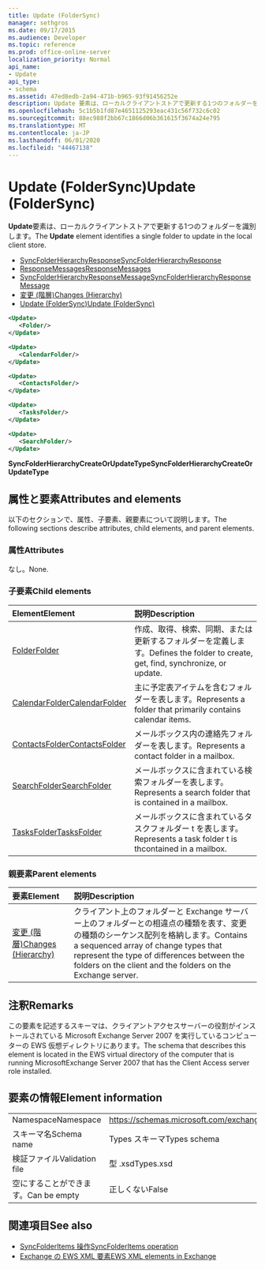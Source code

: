 ```yaml
---
title: Update (FolderSync)
manager: sethgros
ms.date: 09/17/2015
ms.audience: Developer
ms.topic: reference
ms.prod: office-online-server
localization_priority: Normal
api_name:
- Update
api_type:
- schema
ms.assetid: 47ed8edb-2a94-471b-b965-93f91456252e
description: Update 要素は、ローカルクライアントストアで更新する1つのフォルダーを識別します。
ms.openlocfilehash: 5c1b5b1fd87e4651125293eac431c56f732c6c02
ms.sourcegitcommit: 88ec988f2bb67c1866d06b361615f3674a24e795
ms.translationtype: MT
ms.contentlocale: ja-JP
ms.lasthandoff: 06/01/2020
ms.locfileid: "44467138"
---
```

# <a name="update-foldersync"></a><span data-ttu-id="9c75a-103">Update (FolderSync)</span><span class="sxs-lookup"><span data-stu-id="9c75a-103">Update (FolderSync)</span></span>

<span data-ttu-id="9c75a-104">**Update**要素は、ローカルクライアントストアで更新する1つのフォルダーを識別します。</span><span class="sxs-lookup"><span data-stu-id="9c75a-104">The **Update** element identifies a single folder to update in the local client store.</span></span> 
  
- [<span data-ttu-id="9c75a-105">SyncFolderHierarchyResponse</span><span class="sxs-lookup"><span data-stu-id="9c75a-105">SyncFolderHierarchyResponse</span></span>](syncfolderhierarchyresponse.md) 
- [<span data-ttu-id="9c75a-106">ResponseMessages</span><span class="sxs-lookup"><span data-stu-id="9c75a-106">ResponseMessages</span></span>](responsemessages.md) 
- [<span data-ttu-id="9c75a-107">SyncFolderHierarchyResponseMessage</span><span class="sxs-lookup"><span data-stu-id="9c75a-107">SyncFolderHierarchyResponseMessage</span></span>](syncfolderhierarchyresponsemessage.md)  
- [<span data-ttu-id="9c75a-108">変更 (階層)</span><span class="sxs-lookup"><span data-stu-id="9c75a-108">Changes (Hierarchy)</span></span>](changes-hierarchy.md) 
- [<span data-ttu-id="9c75a-109">Update (FolderSync)</span><span class="sxs-lookup"><span data-stu-id="9c75a-109">Update (FolderSync)</span></span>](update-foldersync.md)
  
```xml
<Update>
   <Folder/>
</Update>
```

```xml
<Update>
   <CalendarFolder/>
</Update>
```

```xml
<Update>
   <ContactsFolder/>
</Update>
```

```xml
<Update>
   <TasksFolder/>
</Update>
```

```xml
<Update>
   <SearchFolder/>
</Update>
```

<span data-ttu-id="9c75a-110">**SyncFolderHierarchyCreateOrUpdateType**</span><span class="sxs-lookup"><span data-stu-id="9c75a-110">**SyncFolderHierarchyCreateOrUpdateType**</span></span>

## <a name="attributes-and-elements"></a><span data-ttu-id="9c75a-111">属性と要素</span><span class="sxs-lookup"><span data-stu-id="9c75a-111">Attributes and elements</span></span>

<span data-ttu-id="9c75a-112">以下のセクションで、属性、子要素、親要素について説明します。</span><span class="sxs-lookup"><span data-stu-id="9c75a-112">The following sections describe attributes, child elements, and parent elements.</span></span>
  
### <a name="attributes"></a><span data-ttu-id="9c75a-113">属性</span><span class="sxs-lookup"><span data-stu-id="9c75a-113">Attributes</span></span>

<span data-ttu-id="9c75a-114">なし。</span><span class="sxs-lookup"><span data-stu-id="9c75a-114">None.</span></span>
  
### <a name="child-elements"></a><span data-ttu-id="9c75a-115">子要素</span><span class="sxs-lookup"><span data-stu-id="9c75a-115">Child elements</span></span>

|<span data-ttu-id="9c75a-116">**Element**</span><span class="sxs-lookup"><span data-stu-id="9c75a-116">**Element**</span></span>|<span data-ttu-id="9c75a-117">**説明**</span><span class="sxs-lookup"><span data-stu-id="9c75a-117">**Description**</span></span>|
|:-----|:-----|
|[<span data-ttu-id="9c75a-118">Folder</span><span class="sxs-lookup"><span data-stu-id="9c75a-118">Folder</span></span>](folder.md) <br/> |<span data-ttu-id="9c75a-119">作成、取得、検索、同期、または更新するフォルダーを定義します。</span><span class="sxs-lookup"><span data-stu-id="9c75a-119">Defines the folder to create, get, find, synchronize, or update.</span></span>  <br/> |
|[<span data-ttu-id="9c75a-120">CalendarFolder</span><span class="sxs-lookup"><span data-stu-id="9c75a-120">CalendarFolder</span></span>](calendarfolder.md) <br/> |<span data-ttu-id="9c75a-121">主に予定表アイテムを含むフォルダーを表します。</span><span class="sxs-lookup"><span data-stu-id="9c75a-121">Represents a folder that primarily contains calendar items.</span></span>  <br/> |
|[<span data-ttu-id="9c75a-122">ContactsFolder</span><span class="sxs-lookup"><span data-stu-id="9c75a-122">ContactsFolder</span></span>](contactsfolder.md) <br/> |<span data-ttu-id="9c75a-123">メールボックス内の連絡先フォルダーを表します。</span><span class="sxs-lookup"><span data-stu-id="9c75a-123">Represents a contact folder in a mailbox.</span></span>  <br/> |
|[<span data-ttu-id="9c75a-124">SearchFolder</span><span class="sxs-lookup"><span data-stu-id="9c75a-124">SearchFolder</span></span>](searchfolder.md) <br/> |<span data-ttu-id="9c75a-125">メールボックスに含まれている検索フォルダーを表します。</span><span class="sxs-lookup"><span data-stu-id="9c75a-125">Represents a search folder that is contained in a mailbox.</span></span>  <br/> |
|[<span data-ttu-id="9c75a-126">TasksFolder</span><span class="sxs-lookup"><span data-stu-id="9c75a-126">TasksFolder</span></span>](tasksfolder.md) <br/> |<span data-ttu-id="9c75a-127">メールボックスに含まれているタスクフォルダー t を表します。</span><span class="sxs-lookup"><span data-stu-id="9c75a-127">Represents a task folder t is thcontained in a mailbox.</span></span>  <br/> |
   
### <a name="parent-elements"></a><span data-ttu-id="9c75a-128">親要素</span><span class="sxs-lookup"><span data-stu-id="9c75a-128">Parent elements</span></span>

|<span data-ttu-id="9c75a-129">**要素**</span><span class="sxs-lookup"><span data-stu-id="9c75a-129">**Element**</span></span>|<span data-ttu-id="9c75a-130">**説明**</span><span class="sxs-lookup"><span data-stu-id="9c75a-130">**Description**</span></span>|
|:-----|:-----|
|[<span data-ttu-id="9c75a-131">変更 (階層)</span><span class="sxs-lookup"><span data-stu-id="9c75a-131">Changes (Hierarchy)</span></span>](changes-hierarchy.md) <br/> |<span data-ttu-id="9c75a-132">クライアント上のフォルダーと Exchange サーバー上のフォルダーとの相違点の種類を表す、変更の種類のシーケンス配列を格納します。</span><span class="sxs-lookup"><span data-stu-id="9c75a-132">Contains a sequenced array of change types that represent the type of differences between the folders on the client and the folders on the Exchange server.</span></span>  <br/> |
   
## <a name="remarks"></a><span data-ttu-id="9c75a-133">注釈</span><span class="sxs-lookup"><span data-stu-id="9c75a-133">Remarks</span></span>

<span data-ttu-id="9c75a-134">この要素を記述するスキーマは、クライアントアクセスサーバーの役割がインストールされている Microsoft Exchange Server 2007 を実行しているコンピューターの EWS 仮想ディレクトリにあります。</span><span class="sxs-lookup"><span data-stu-id="9c75a-134">The schema that describes this element is located in the EWS virtual directory of the computer that is running MicrosoftExchange Server 2007 that has the Client Access server role installed.</span></span>
  
## <a name="element-information"></a><span data-ttu-id="9c75a-135">要素の情報</span><span class="sxs-lookup"><span data-stu-id="9c75a-135">Element information</span></span>

|||
|:-----|:-----|
|<span data-ttu-id="9c75a-136">Namespace</span><span class="sxs-lookup"><span data-stu-id="9c75a-136">Namespace</span></span>  <br/> |https://schemas.microsoft.com/exchange/services/2006/types  <br/> |
|<span data-ttu-id="9c75a-137">スキーマ名</span><span class="sxs-lookup"><span data-stu-id="9c75a-137">Schema name</span></span>  <br/> |<span data-ttu-id="9c75a-138">Types スキーマ</span><span class="sxs-lookup"><span data-stu-id="9c75a-138">Types schema</span></span>  <br/> |
|<span data-ttu-id="9c75a-139">検証ファイル</span><span class="sxs-lookup"><span data-stu-id="9c75a-139">Validation file</span></span>  <br/> |<span data-ttu-id="9c75a-140">型 .xsd</span><span class="sxs-lookup"><span data-stu-id="9c75a-140">Types.xsd</span></span>  <br/> |
|<span data-ttu-id="9c75a-141">空にすることができます。</span><span class="sxs-lookup"><span data-stu-id="9c75a-141">Can be empty</span></span>  <br/> |<span data-ttu-id="9c75a-142">正しくない</span><span class="sxs-lookup"><span data-stu-id="9c75a-142">False</span></span>  <br/> |
   
## <a name="see-also"></a><span data-ttu-id="9c75a-143">関連項目</span><span class="sxs-lookup"><span data-stu-id="9c75a-143">See also</span></span>

- [<span data-ttu-id="9c75a-144">SyncFolderItems 操作</span><span class="sxs-lookup"><span data-stu-id="9c75a-144">SyncFolderItems operation</span></span>](syncfolderitems-operation.md)
- [<span data-ttu-id="9c75a-145">Exchange の EWS XML 要素</span><span class="sxs-lookup"><span data-stu-id="9c75a-145">EWS XML elements in Exchange</span></span>](ews-xml-elements-in-exchange.md)

